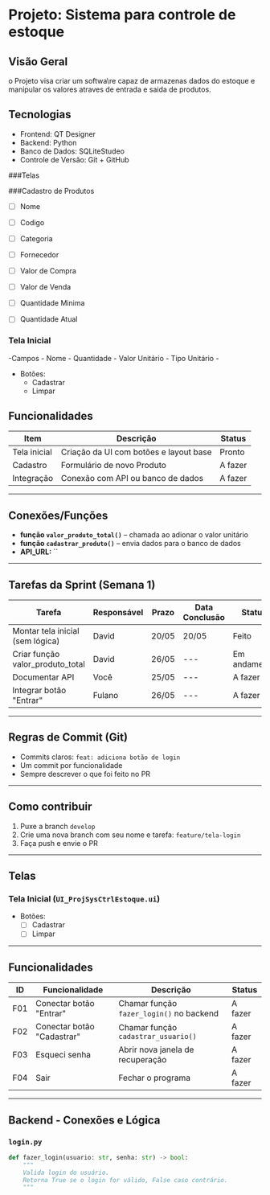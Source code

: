 # Projeto: Sistema para controle de estoque

## Visão Geral
o Projeto visa criar um softwa\re capaz de armazenas dados do estoque e manipular os valores atraves de entrada e saida de produtos.

## Tecnologias
- Frontend: QT Designer
- Backend: Python
- Banco de Dados: SQLiteStudeo
- Controle de Versão: Git + GitHub

###Telas

###Cadastro de Produtos
   - [ ] Nome
   - [ ] Codigo
   - [ ] Categoria
   - [ ] Fornecedor 
   - [ ] Valor de Compra
   - [ ] Valor de Venda
   - [ ] Quantidade Minima
   - [ ] Quantidade Atual


### Tela Inicial
-Campos
    - Nome
    - Quantidade
    - Valor Unitário
    - Tipo Unitário
    - 

- Botões:
    - Cadastrar
    - Limpar

## Funcionalidades
| Item          | Descrição                                   | Status       |
|---------------|---------------------------------------------|--------------|
| Tela inicial  | Criação da UI com botões e layout base      | Pronto |
| Cadastro      | Formulário de novo Produto                  | A fazer      |
| Integração    | Conexão com API ou banco de dados           | A fazer      |

---

## Conexões/Funções
- **função `valor_produto_total()`** – chamada ao adionar o valor unitário
- **função `cadastrar_produto()`** – envia dados para o banco de dados
- **API_URL:** ``

---

## Tarefas da Sprint (Semana 1)
| Tarefa                            | Responsável | Prazo     | Data Conclusão | Status       |
|-----------------------------------|-------------|-----------|----------------|--------------|
| Montar tela inicial (sem lógica)  | David       | 20/05     | 20/05          | Feito        |
| Criar função valor_produto_total  | David       | 26/05     | ---            | Em andamento |
| Documentar API                    | Você        | 25/05     | ---            | A fazer      |
| Integrar botão "Entrar"           | Fulano      | 26/05     | ---            | A fazer      |

---

## Regras de Commit (Git)
- Commits claros: `feat: adiciona botão de login`
- Um commit por funcionalidade
- Sempre descrever o que foi feito no PR

---

## Como contribuir
1. Puxe a branch `develop`
2. Crie uma nova branch com seu nome e tarefa: `feature/tela-login`
3. Faça push e envie o PR



---

## Telas

### Tela Inicial (`UI_ProjSysCtrlEstoque.ui`)
- Botões:
  - [ ] Cadastrar
  - [ ] Limpar

---

## Funcionalidades

| ID  | Funcionalidade             | Descrição                                               | Status     |
|-----|----------------------------|----------------------------------------------------------|------------|
| F01 | Conectar botão "Entrar"    | Chamar função `fazer_login()` no backend                | A fazer    |
| F02 | Conectar botão "Cadastrar" | Chamar função `cadastrar_usuario()`                     | A fazer    |
| F03 | Esqueci senha              | Abrir nova janela de recuperação                        | A fazer    |
| F04 | Sair                       | Fechar o programa                                       | A fazer    |

---

## Backend - Conexões e Lógica

### `login.py`
```python
def fazer_login(usuario: str, senha: str) -> bool:
    """
    Valida login do usuário.
    Retorna True se o login for válido, False caso contrário.
    """





